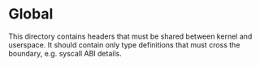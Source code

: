 # Global

This directory contains headers that must be shared between kernel and userspace. It should contain
only type definitions that must cross the boundary, e.g. syscall ABI details.
